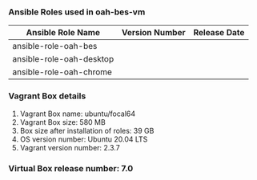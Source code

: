 ### Ansible Roles used in oah-bes-vm

| Ansible Role Name      | Version Number | Release Date |
| ----------- | ----------- | ----------- |  
| ansible-role-oah-bes      |        |  |
| ansible-role-oah-desktop   |       |  |
| ansible-role-oah-chrome   |         |  |


### Vagrant Box details
  1. Vagrant Box name: ubuntu/focal64
  2. Vagrant Box size: 580 MB
  3. Box size after installation of roles: 39 GB
  4. OS version number: Ubuntu 20.04 LTS
  5. Vagrant version number: 2.3.7

### Virtual Box release number: 7.0


